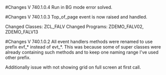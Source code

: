 #Changes V 740.1.0.4
Run in BG mode error solved.

#Changes V 740.1.0.3
Top_of_page event is now raised and handled.

Changed Classes: ZCL_FALV
Changed Programs: ZDEMO_FALV02, ZDEMO_FALV13

#Changes V 740.1.0.2
All event handlers methods were renamed to use prefix evf_* instead of evt_*. This was because some of super classes were already containing such methods and to keep one naming range I've used other prefix. 

Additionally issue with not showing grid on full screen at first call.  
